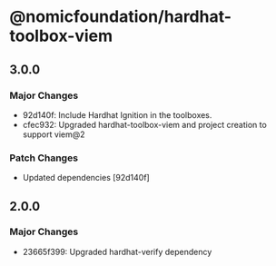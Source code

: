 # @nomicfoundation/hardhat-toolbox-viem

## 3.0.0

### Major Changes

- 92d140f: Include Hardhat Ignition in the toolboxes.
- cfec932: Upgraded hardhat-toolbox-viem and project creation to support viem@2

### Patch Changes

- Updated dependencies [92d140f]

## 2.0.0

### Major Changes

- 23665f399: Upgraded hardhat-verify dependency
